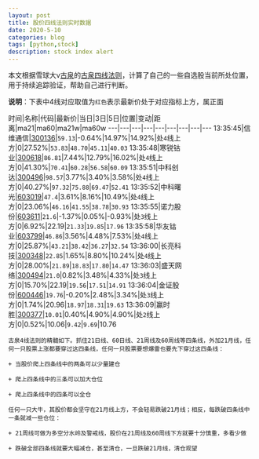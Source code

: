 ```yaml
---
layout: post
title: 股价四线法则实时数据
date: 2020-5-10
categories: blog
tags: [python,stock]
description: stock index alert
---
```



本文根据雪球大v[古泉](https://xueqiu.com/u/7148646888)的[古泉四线法则](https://xueqiu.com/7148646888/130498192)，计算了自己的一些自选股当前所处位置，用于持续追踪验证，帮助自己进行判断。

**说明**：下表中4线对应取值为`红色`表示最新价处于对应指标上方，属正面

时间|名称|代码|最新价|当日|3日|5日|位置|变动|距离|ma21|ma60|ma21w|ma60w
---|---|---|---|---|---|---|---|---
13:35:45|信维通信|[300136](https://xueqiu.com/S/SZ300136)|`59.13`|-0.64%|14.97%|14.92%|处`4`线上方|0|27.52%|`53.83`|`48.70`|`45.11`|`40.03`
13:35:48|寒锐钴业|[300618](https://xueqiu.com/S/SZ300618)|`86.81`|7.44%|12.79%|16.02%|处`4`线上方|0|41.30%|`70.41`|`60.28`|`56.58`|`60.09`
13:35:51|中科创达|[300496](https://xueqiu.com/S/SZ300496)|`98.57`|3.77%|3.40%|3.58%|处`4`线上方|0|40.27%|`97.32`|`75.88`|`69.47`|`52.41`
13:35:52|中科曙光|[603019](https://xueqiu.com/S/SH603019)|`47.4`|3.61%|8.16%|10.49%|处`4`线上方|0|23.06%|`46.16`|`41.55`|`38.78`|`30.93`
13:35:55|诺力股份|[603611](https://xueqiu.com/S/SH603611)|`21.6`|-1.37%|0.05%|-0.93%|处`3`线上方|0|6.92%|22.19|`21.33`|`19.85`|`17.96`
13:35:58|华友钴业|[603799](https://xueqiu.com/S/SH603799)|`46.86`|3.56%|4.48%|7.53%|处`4`线上方|0|25.87%|`43.21`|`38.42`|`36.27`|`32.54`
13:36:00|长亮科技|[300348](https://xueqiu.com/S/SZ300348)|`22.85`|1.65%|8.80%|10.24%|处`4`线上方|0|28.00%|`21.89`|`18.83`|`17.80`|`14.47`
13:36:03|盛天网络|[300494](https://xueqiu.com/S/SZ300494)|`21.0`|0.82%|3.48%|4.33%|处`3`线上方|0|15.70%|22.19|`19.56`|`17.51`|`14.91`
13:36:04|金证股份|[600446](https://xueqiu.com/S/SH600446)|`19.76`|-0.20%|2.48%|3.34%|处`3`线上方|0|1.74%|20.96|`18.97`|`18.31`|`19.63`
13:36:09|赢时胜|[300377](https://xueqiu.com/S/SZ300377)|`10.01`|0.40%|4.90%|4.90%|处`2`线上方|0|0.52%|10.06|`9.42`|`9.69`|10.76

```
古泉4线法则的精髓如下。抓住21日线、60日线、21周线及60周线等四条线，外加21月线，任何一只股票上涨都要穿过这四条线，任何一只股票要想爆雷也要先下穿过这四条线：

+ 当股价爬上四条线中的两条可以少量建仓

+ 爬上四条线中的三条可以加大仓位

+ 爬上四条线中的四条可以全仓

任何一只大牛，其股价都会坚守在21月线上方，不会轻易跌破21月线；相反，每跌破四条线中一条就减一些仓位：

+ 21周线可做为多空分水岭及警戒线，股价在21周线及60周线下方就要十分慎重，多看少做

+ 跌破全部四条线就要大幅减仓，甚至清仓，一旦跌破21月线，清仓观望
```